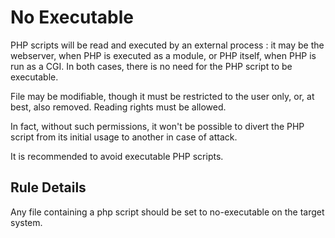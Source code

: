 <!-- Good Practices -->
# No Executable

PHP scripts will be read and executed by an external process : it may be the webserver, when PHP is executed as a module, or PHP itself, when PHP is run as a CGI. In both cases, there is no need for the PHP script to be executable. 

File may be modifiable, though it must be restricted to the user only, or, at best, also removed. Reading rights must be allowed. 

In fact, without such permissions, it won't be possible to divert the PHP script from its initial usage to another in case of attack. 

It is recommended to avoid executable PHP scripts.


## Rule Details

Any file containing a php script should be set to no-executable on the target system. 


